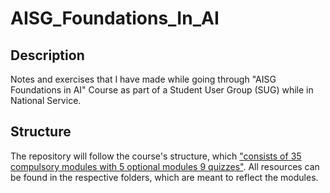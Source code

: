 # AISG_Foundations_In_AI

## Description
Notes and exercises that I have made while going through "AISG Foundations in AI" Course as part of a Student User Group (SUG) while in National Service.

## Structure
The repository will follow the course's structure, which ["consists of 35 compulsory modules with 5 optional modules 9 quizzes"](https://learn.aisingapore.org/courses/ai-for-industry-part-2/). All resources can be found in the respective folders, which are meant to reflect the modules.
